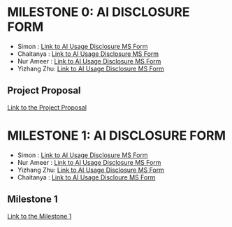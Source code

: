 # MILESTONE 0: AI DISCLOSURE FORM
- Simon : [Link to AI Usage Disclosure MS Form](https://github.com/CMPT-276-FALL-2024/project-17-sunsets/blob/main/docs/ai-disclosure/M0_AI_Declaration_Form_%20Simon_Doan_301455974.pdf)
- Chaitanya : [Link to AI Usage Disclosure MS Form](https://github.com/CMPT-276-FALL-2024/project-17-sunsets/blob/main/docs/ai-disclosure/M0_AI_Declaration_Chaitanya_Mittal_301584364.pdf)
- Nur Ameer : [Link to AI Usage Disclosure MS Form](https://github.com/CMPT-276-FALL-2024/project-17-sunsets/blob/main/docs/ai-disclosure/P0_AI_Declaration_Nur%20Ameer_Nur%20Saidy_301575157.pdf)
- Yizhang Zhu: [Link to AI Usage Disclosure MS Form](https://github.com/CMPT-276-FALL-2024/project-17-sunsets/blob/main/docs/ai-disclosure/M0_AI_Declaration_Yizhang_Zhu_301571258.pdf)


## Project Proposal 
[Link to the Project Proposal](/docs/proposal/Milestone%200%20Proposal.pdf)

# MILESTONE 1: AI DISCLOSURE FORM 
- Simon : [Link to AI Usage Disclosure MS Form](/docs/ai-disclosure/M1/M1_AI_Declaration_Form_Simon_Doan_301455974.pdf)
- Nur Ameer : [Link to AI Usage Disclosure MS Form](https://github.com/CMPT-276-FALL-2024/project-17-sunsets/blob/main/docs/ai-disclosure/M1/M1_AI_Declaration_Nur%20Ameer_Nur%20Saidy_301575157.pdf)
- Yizhang Zhu: [Link to AI Usage Disclosure MS Form](docs/ai-disclosure/M1/M1_AI_Declaration_Yizhang_Zhu_301571258.pdf)
- Chaitanya : [Link to AI Usage Discloure MS Form](https://github.com/CMPT-276-FALL-2024/project-17-sunsets/blob/main/docs/ai-disclosure/M1/M1_AI_Declaration_Chaitanya_Mittal_301584364.pdf)

## Milestone 1
[Link to the Milestone 1](https://github.com/CMPT-276-FALL-2024/project-17-sunsets/blob/main/docs/proposal/CMPT%20276-M1.pdf)
